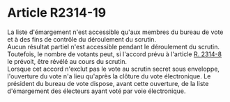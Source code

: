 # Article R2314-19

  
La liste d'émargement n'est accessible qu'aux membres du bureau de vote et à des fins de contrôle du déroulement du scrutin.   
Aucun résultat partiel n'est accessible pendant le déroulement du scrutin. Toutefois, le nombre de votants peut, si l'accord prévu à l'article [R. 2314-8][1] le prévoit, être révélé au cours du scrutin.   
Lorsque cet accord n'exclut pas le vote au scrutin secret sous enveloppe, l'ouverture du vote n'a lieu qu'après la clôture du vote électronique. Le président du bureau de vote dispose, avant cette ouverture, de la liste d'émargement des électeurs ayant voté par voie électronique.

 [1]: /affichCodeArticle.do?cidTexte=LEGITEXT000006072050&idArticle=LEGIARTI000018485507&dateTexte=&categorieLien=cid